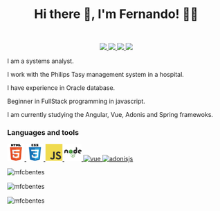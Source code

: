 <h1 align="center">Hi there 👋, I'm Fernando! 👨‍💻 </h1> <br>
<p align="center">
  <a href="https://www.linkedin.com/in/mfcbentes/">
    <img src="https://camo.githubusercontent.com/a80d00f23720d0bc9f55481cfcd77ab79e141606829cf16ec43f8cacc7741e46/68747470733a2f2f696d672e736869656c64732e696f2f62616467652f4c696e6b6564496e2d3030373742353f7374796c653d666f722d7468652d6261646765266c6f676f3d6c696e6b6564696e266c6f676f436f6c6f723d7768697465" />
  </a>
  <a href="https://www.facebook.com/mfcbentes/">
    <img src="https://img.shields.io/badge/Facebook-1877F2?style=for-the-badge&logo=facebook&logoColor=white" />
  </a>
  <a href="https://www.instagram.com/mfcbentes.stm/">
    <img src="https://img.shields.io/badge/Instagram-E4405F?style=for-the-badge&logo=instagram&logoColor=white" />
  </a>
  <a href="https://twitter.com/mfcbentes_stm">
    <img src="https://img.shields.io/badge/Twitter-1DA1F2?style=for-the-badge&logo=twitter&logoColor=white" />
  </a>
<p>
<p>
I am a systems analyst. <br>

I work with the Philips Tasy management system in a hospital. <br>

I have experience in Oracle database. <br>

Beginner in FullStack programming in javascript. <br>

I am currently studying the Angular, Vue, Adonis and Spring framewoks. <br>
</p>
<h3 align="left">Languages ​​and tools</h3>
<p align="left">
  <a href="https://www.w3.org/html/" target="_blank">
    <img
      src="https://raw.githubusercontent.com/devicons/devicon/master/icons/html5/html5-original-wordmark.svg" alt="html5"
      width="40"
      height="40"/>
  </a>
  <a href="https://www.w3schools.com/css/" target="_blank">
    <img
      src="https://raw.githubusercontent.com/devicons/devicon/master/icons/css3/css3-original-wordmark.svg" alt="css3"
      width="40"
      height="40"/>
  </a>
  <a href="https://developer.mozilla.org/en-US/docs/Web/JavaScript" target="_blank">
    <img
      src="https://raw.githubusercontent.com/devicons/devicon/master/icons/javascript/javascript-original.svg"
      alt="javascript"
      width="40"
      height="40"/>
  </a>
  <a href="https://nodejs.org" target="_blank">
    <img
      src="https://raw.githubusercontent.com/devicons/devicon/master/icons/nodejs/nodejs-original-wordmark.svg"
      alt="nodejs"
      width="40"
      height="40"/>
  </a>
  <a href="https://vuejs.org/" target="_blank">
  <img
    src="https://vuejs.org/images/logo.png" alt="vue"
    width="40"
    height="40"/>
  </a>
  <a href="https://adonisjs.com/" target="_blank">
    <img
    src="https://adonisjs.com/images/logo.svg"
    alt="adonisjs"
    width="40"
    height="40"/>
  </a>
</p>
<p>
  <img
    align="left"
    src="https://github-readme-stats.vercel.app/api/top-langs?username=mfcbentes&show_icons=true&locale=en&layout=compact"
    alt="mfcbentes"
  />
</p>
<br />
<p>
  <img 
    align="center"
    src="https://github-readme-stats.vercel.app/api?username=mfcbentes&show_icons=true&locale=en" alt="mfcbentes"
  />
</p>
<p>
  <img
    align="center"
    src="https://github-readme-streak-stats.herokuapp.com/?user=mfcbentes&"
    alt="mfcbentes"
  />
</p>
